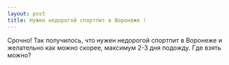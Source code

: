 ```yaml
---
layout: post 
title: Нужен недорогой спортпит в Воронеже ! 
--- 
```

Срочно! Так получилось, что нужен недорогой спортпит в Воронеже и желательно как можно скорее, максимум 2-3 дня подожду. Где взять можно?